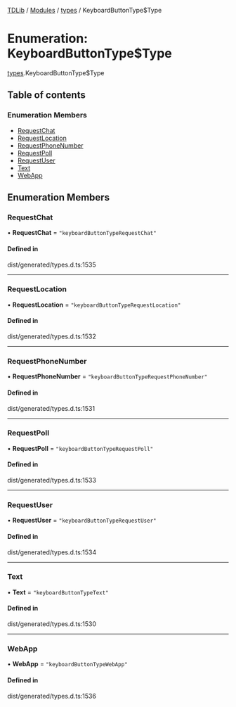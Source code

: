 [TDLib](../README.md) / [Modules](../modules.md) / [types](../modules/types.md) / KeyboardButtonType$Type

# Enumeration: KeyboardButtonType$Type

[types](../modules/types.md).KeyboardButtonType$Type

## Table of contents

### Enumeration Members

- [RequestChat](types.KeyboardButtonType_Type.md#requestchat)
- [RequestLocation](types.KeyboardButtonType_Type.md#requestlocation)
- [RequestPhoneNumber](types.KeyboardButtonType_Type.md#requestphonenumber)
- [RequestPoll](types.KeyboardButtonType_Type.md#requestpoll)
- [RequestUser](types.KeyboardButtonType_Type.md#requestuser)
- [Text](types.KeyboardButtonType_Type.md#text)
- [WebApp](types.KeyboardButtonType_Type.md#webapp)

## Enumeration Members

### RequestChat

• **RequestChat** = ``"keyboardButtonTypeRequestChat"``

#### Defined in

dist/generated/types.d.ts:1535

___

### RequestLocation

• **RequestLocation** = ``"keyboardButtonTypeRequestLocation"``

#### Defined in

dist/generated/types.d.ts:1532

___

### RequestPhoneNumber

• **RequestPhoneNumber** = ``"keyboardButtonTypeRequestPhoneNumber"``

#### Defined in

dist/generated/types.d.ts:1531

___

### RequestPoll

• **RequestPoll** = ``"keyboardButtonTypeRequestPoll"``

#### Defined in

dist/generated/types.d.ts:1533

___

### RequestUser

• **RequestUser** = ``"keyboardButtonTypeRequestUser"``

#### Defined in

dist/generated/types.d.ts:1534

___

### Text

• **Text** = ``"keyboardButtonTypeText"``

#### Defined in

dist/generated/types.d.ts:1530

___

### WebApp

• **WebApp** = ``"keyboardButtonTypeWebApp"``

#### Defined in

dist/generated/types.d.ts:1536
